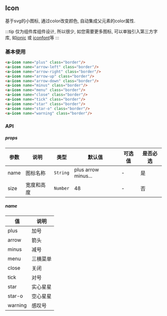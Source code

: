 ## Icon
基于svg的小图标, 通过color改变颜色, 自动集成父元素的color属性.

:::tip
仅为组件库组件设计, 所以很少, 如您需要更多图标, 可以单独引入第三方字库, 如[ionic](https://ionicframework.com/docs/ionicons/) 或 [iconfont](http://www.iconfont.cn/)等
:::

### 基本使用
``` html
<a-icon name="plus" class="border"/>
<a-icon name="arrow-left" class="border"/>
<a-icon name="arrow-right" class="border"/>
<a-icon name="arrow-up" class="border"/>
<a-icon name="arrow-down" class="border"/>
<a-icon name="minus" class="border"/>
<a-icon name="menu" class="border"/>
<a-icon name="close" class="border"/>
<a-icon name="tick" class="border"/>
<a-icon name="star" class="border"/>
<a-icon name="star-o" class="border"/>
<a-icon name="warning" class="border"/>
```

### API

##### props
| 参数 | 说明 | 类型 | 默认值 | 可选值 |是否必选
|-----------|-----------|-----------|-------------|-------------|-------------|
| name | 图标名称 | `String` | plus arrow minus... |-|是|
| size | 宽度和高度 | `Number` | 48 |-|否|


##### name 
| 值 | 说明 | 
|-----------|-----------|
| plus | 加号 | 
| arrow | 箭头 | 
| minus | 减号 | 
| menu | 三横菜单 | 
| close | 关闭 | 
| tick | 对号 | 
| star | 实心星星 | 
| star-o | 空心星星 | 
| warning | 感叹号 |

